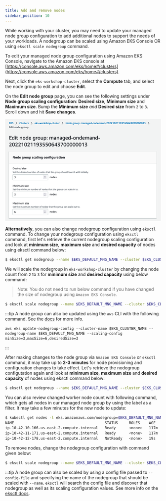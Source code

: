 ```yaml
---
title: Add and remove nodes
sidebar_position: 10
---
```

While working with your cluster, you may need to update your managed node group configuration to add additional nodes to support the needs of your workloads. A nodegroup can be scaled using Amazon EKS Console OR  using `eksctl scale nodegroup` command.

 To edit your managed node group configuration using Amazon EKS Console, navigate to the Amazon EKS console at [https://console.aws.amazon.com/eks/home#/clusters](https://console.aws.amazon.com/eks/home#/clusters).

Next, click the `eks-workshop-cluster`, select the **Compute** tab, and select the node group to edit and choose **Edit**.

On the **Edit node group** page, you can see the following settings under **Node group scaling configuration**: **Desired size**, **Minimum size** and **Maximum size**. Bump the **Minimum size** *and* **Desired size** from `2` to `3`. Scroll down and hit **Save changes**.


![Added nodes in UI](../assets/added-nodes.png)


**Alternatively**, you can also change nodegroup configuration using `eksctl` command. To change your nodegroup configuration using `eksctl` command, first let's retrieve the current nodegroup scaling configuration and look at **minimum size**, **maximum size** and **desired capacity** of nodes using eksctl command below:

```bash
$ eksctl get nodegroup --name $EKS_DEFAULT_MNG_NAME --cluster $EKS_CLUSTER_NAME
```

We will scale the nodegroup in `eks-workshop-cluster` by changing the node count from `2` to `3` for **minimum size** and **desired capacity** using below command:
>Note: You do not need to run below command if you have changed the size of nodegroup using `Amazon EKS Console`.

```bash
$ eksctl scale nodegroup --name $EKS_DEFAULT_MNG_NAME --cluster $EKS_CLUSTER_NAME --nodes 3 --nodes-min 3 --nodes-max 6
```

:::tip
A node group can also be updated using the `aws` CLI with the following command. See the [docs](https://docs.aws.amazon.com/cli/latest/reference/eks/update-nodegroup-config.html) for more info.

```
aws eks update-nodegroup-config --cluster-name $EKS_CLUSTER_NAME --nodegroup-name $EKS_DEFAULT_MNG_NAME --scaling-config minSize=3,maxSize=6,desiredSize=3
```
:::

After making changes to the node group via `Amazon EKS Console` or `eksctl` command, it may take up to **2-3 minutes** for node provisioning and configuration changes to take effect. 
Let's retrieve the nodegroup configutation again and look at **minimum size**, **maximum size** and **desired capacity** of nodes using eksctl command below:

```bash
$ eksctl get nodegroup --name $EKS_DEFAULT_MNG_NAME --cluster $EKS_CLUSTER_NAME
```

You can also review changed worker node count with following command, which gets all nodes in our managed node group by using the label as a filter. It may take a few minutes for the new node to update:

```bash
$ kubectl get nodes -l eks.amazonaws.com/nodegroup=$EKS_DEFAULT_MNG_NAME
NAME                                         STATUS     ROLES    AGE    VERSION
ip-10-42-10-166.us-east-2.compute.internal   Ready      <none>   117m   v1.23.9-eks-ba74326
ip-10-42-11-171.us-east-2.compute.internal   Ready      <none>   117m   v1.23.9-eks-ba74326
ip-10-42-12-178.us-east-2.compute.internal   NotReady   <none>   19s    v1.23.9-eks-ba74326
```

To remove nodes, change the nodegroup configuration with command given below:

```bash
$ eksctl scale nodegroup --name $EKS_DEFAULT_MNG_NAME --cluster $EKS_CLUSTER_NAME --nodes 2 --nodes-min 2 --nodes-max 6
```

:::tip
A node group can also be scaled by using a config file passed to `--config-file` and specifying the name of the nodegroup that should be scaled with `--name`. `eksctl` will search the config file and discover that nodegroup as well as its scaling configuration values. See more info on the [eksctl docs](https://eksctl.io/usage/managing-nodegroups/).
